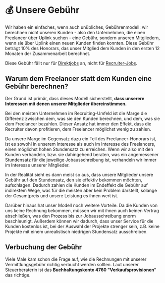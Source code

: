 # 💰 Unsere Gebühr

Wir haben ein einfaches, wenn auch unübliches, Gebührenmodell: wir berechnen nicht unseren Kunden - also den Unternehmen, die einen Freelancer über Uplink suchen - eine Gebühr, sondern unseren Mitgliedern, wenn sie über Uplink einen neuen Kunden finden konnten. Diese Gebühr beträgt 10% des Honorars, das unser Mitglied dem Kunden in den ersten 12 Monaten der Zusammenarbeit berechnet.

Diese Gebühr fällt nur für [Direktjobs](040-direct-jobs.md) an, nicht für [Recruiter-Jobs](050-recruiter-jobs.md).

## Warum dem Freelancer statt dem Kunden eine Gebühr berechnen?

Der Grund ist primär, dass dieses Modell sicherstellt, **dass unserere Interessen mit denen unserer Mitglieder übereinstimmen.**

Bei den meisten Unternehmen im Recruiting-Umfeld ist die Marge die Differenz zwischen dem, was sie den Kunden berechnen, und dem, was sie dem Freelancer bezahlen. Dieser Ansatz hat immer den Effekt, dass die Recruiter davon profitieren, dem Freelancer möglichst wenig zu zahlen.

Da unsere Marge im Gegensatz dazu ein Teil des Freelancer-Honorars ist, ist es sowohl in unserem Interesse als auch im Interesse des Freelancers, einen möglichst hohen Stundensatz zu erreichen. Wenn wir also mit den Kunden verhandeln, bzw. sie dahingehend beraten, was ein angemessener Stundensatz für die jeweilige Jobausschreibung ist, verhandeln wir immer im Interesse unserer Mitglieder.

In der Realität sieht es dann meist so aus, dass unsere Mitglieder unsere Gebühr auf den Stundensatz, den sie effektiv bekommen möchten, aufschlagen. Dadurch zahlen die Kunden im Endeffekt die Gebühr auf indirektem Wege, was für die meisten aber kein Problem darstellt, solange der Gesamtpreis und unsere Leistung es ihnen wert ist.

Darüber hinaus hat unser Modell noch weitere Vorteile. Da die Kunden von uns keine Rechnung bekommen, müssen wir mit ihnen auch keinen Vertrag abschließen, was den Prozess bis zur Jobausschreibung enorm beschleunigt. Außerdem können wir dadurch, dass unser Service für die Kunden kostenlos ist, bei der Auswahl der Projekte strenger sein, z.B. keine Projekte mit einem unrealistisch niedrigen Stundensatz ausschreiben.

## Verbuchung der Gebühr

Viele Male kam schon die Frage auf, wie die Rechnungen mit unserer Vermittlungsgebühr richtig verbucht werden sollten. Laut unserer Steuerberaterin ist das **Buchhaltungskonto 4760 "Verkaufsprovisionen"** das richtige.
